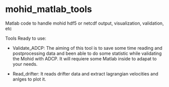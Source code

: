 # mohid_matlab_tools
Matlab code to handle mohid hdf5 or netcdf output, visualization, validation, etc 

Tools Ready to use:

  - Validate_ADCP: The aiming of this tool is to save some time reading and postprocessing data and been able to do some statistic while validating the Mohid with ADCP. It will requiere some Matlab inside to adapat to your needs. 

- Read_drifter: It reads drifter data and extract lagrangian velocities and anlges to plot it.






